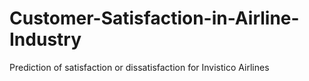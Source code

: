 # Customer-Satisfaction-in-Airline-Industry
Prediction of satisfaction or dissatisfaction for Invistico Airlines
